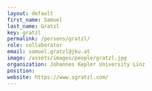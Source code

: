 ```yaml
---
layout: default
first_name: Samuel
last_name: Gratzl
key: gratzl
permalink: /persons/gratzl/
role: collaborator
email: samuel.gratzl@jku.at
image: /assets/images/people/gratzl.jpg
organization: Johannes Kepler University Linz
position:
website: https://www.sgratzl.com/
---
```

